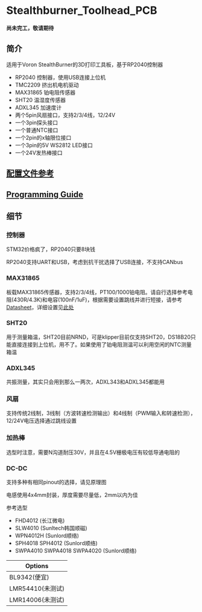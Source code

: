# Stealthburner_Toolhead_PCB

**尚未完工，敬请期待**

## 简介

适用于Voron StealthBurner的3D打印工具板，基于RP2040控制器

* RP2040 控制器，使用USB连接上位机
* TMC2209 挤出机电机驱动
* MAX31865 铂电阻传感器
* SHT20 温湿度传感器
* ADXL345 加速度计
* 两个5pin风扇接口，支持2/3/4线，12/24V
* 一个3pin探头接口
* 一个普通NTC接口
* 一个2pin的x轴限位接口
* 一个3pin的5V WS2812 LED接口
* 一个24V发热棒接口

## [配置文件参考](klipper_config.conf)

## [Programming Guide](Document/programming_cn.md)

## 细节
### 控制器
STM32价格疯了，RP2040只要8块钱

RP2040支持UART和USB，考虑到抗干扰选择了USB连接，不支持CANbus

### MAX31865
板载MAX31865传感器，支持2/3/4线，PT100/1000铂电阻。请自行选择参考电阻(430R/4.3K)和电容(100nF/1uF)，根据需要设置跳线并进行短接，请参考[Datasheet](https://datasheets.maximintegrated.com/en/ds/MAX31865.pdf)，详细设置见[此处](Document/max31865_cn.md)

### SHT20
用于测量箱温，SHT20目前NRND，可是klipper目前仅支持SHT20，DS18B20只能直接连接到上位机，用不了。如果使用了铂电阻测温可以利用空闲的NTC测量箱温

### ADXL345
共振测量，其实只会用到那么一两次，ADXL343和ADXL345都能用

### 风扇
支持传统2线制，3线制（方波转速检测输出）和4线制（PWM输入和转速检测），12/24V电压选择通过跳线设置

### 加热棒
选型时注意，需要N沟道耐压30V，并且在4.5V栅极电压有较低导通电阻的

### DC-DC
支持多种有相同pinout的选择，请见原理图

电感使用4x4mm封装，厚度需要尽量低，2mm以内为佳

参考选型
* FHD4012 (长江微电)
* SLW4010 (Sunltech韩国顺磁)
* WPN4012H (Sunlord顺络)
* SPH4018 SPH4012 (Sunlord顺络)
* SWPA4010 SWPA4018 SWPA4020 (Sunlord顺络)

| Options |
| --- |
| BL9342(便宜) |
| LMR54410(未测试) |
| LMR14006(未测试) |
